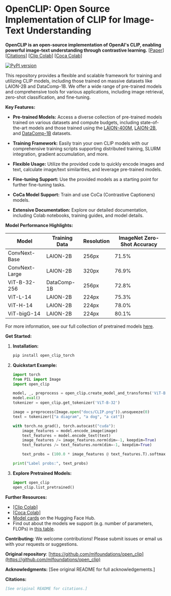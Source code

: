 # OpenCLIP: Open Source Implementation of CLIP for Image-Text Understanding

**OpenCLIP is an open-source implementation of OpenAI's CLIP, enabling powerful image-text understanding through contrastive learning.** [[Paper](https://arxiv.org/abs/2212.07143)] [[Citations](#citing)] [[Clip Colab](https://colab.research.google.com/github/mlfoundations/open_clip/blob/master/docs/Interacting_with_open_clip.ipynb)] [[Coca Colab](https://colab.research.google.com/github/mlfoundations/open_clip/blob/master/docs/Interacting_with_open_coca.ipynb)]

[![PyPI version](https://img.shields.io/pypi/v/open_clip_torch.svg)](https://pypi.python.org/pypi/open_clip_torch)

This repository provides a flexible and scalable framework for training and utilizing CLIP models, including those trained on massive datasets like LAION-2B and DataComp-1B. We offer a wide range of pre-trained models and comprehensive tools for various applications, including image retrieval, zero-shot classification, and fine-tuning.

**Key Features:**

*   **Pre-trained Models:** Access a diverse collection of pre-trained models trained on various datasets and compute budgets, including state-of-the-art models and those trained using the [LAION-400M](https://arxiv.org/abs/2111.02114), [LAION-2B](https://arxiv.org/abs/2210.08402), and [DataComp-1B](https://arxiv.org/abs/2304.14108) datasets.

*   **Training Framework:**  Easily train your own CLIP models with our comprehensive training scripts supporting distributed training, SLURM integration, gradient accumulation, and more.

*   **Flexible Usage:** Utilize the provided code to quickly encode images and text, calculate image/text similarities, and leverage pre-trained models.

*   **Fine-tuning Support:**  Use the provided models as a starting point for further fine-tuning tasks.

*   **CoCa Model Support:** Train and use CoCa (Contrastive Captioners) models.

*   **Extensive Documentation:** Explore our detailed documentation, including Colab notebooks, training guides, and model details.

**Model Performance Highlights:**

| Model              | Training Data | Resolution | ImageNet Zero-Shot Accuracy |
| ------------------ | ------------- | ---------- | --------------------------- |
| ConvNext-Base      | LAION-2B      | 256px      | 71.5%                       |
| ConvNext-Large     | LAION-2B      | 320px      | 76.9%                       |
| ViT-B-32-256       | DataComp-1B   | 256px      | 72.8%                       |
| ViT-L-14           | LAION-2B      | 224px      | 75.3%                       |
| ViT-H-14           | LAION-2B      | 224px      | 78.0%                       |
| ViT-bigG-14        | LAION-2B      | 224px      | 80.1%                       |

For more information, see our full collection of pretrained models [here](docs/PRETRAINED.md).

**Get Started:**

1.  **Installation:**
    ```bash
    pip install open_clip_torch
    ```

2.  **Quickstart Example:**
    ```python
    import torch
    from PIL import Image
    import open_clip

    model, _, preprocess = open_clip.create_model_and_transforms('ViT-B-32', pretrained='laion2b_s34b_b79k')
    model.eval()
    tokenizer = open_clip.get_tokenizer('ViT-B-32')

    image = preprocess(Image.open("docs/CLIP.png")).unsqueeze(0)
    text = tokenizer(["a diagram", "a dog", "a cat"])

    with torch.no_grad(), torch.autocast("cuda"):
        image_features = model.encode_image(image)
        text_features = model.encode_text(text)
        image_features /= image_features.norm(dim=-1, keepdim=True)
        text_features /= text_features.norm(dim=-1, keepdim=True)

        text_probs = (100.0 * image_features @ text_features.T).softmax(dim=-1)

    print("Label probs:", text_probs)
    ```

3.  **Explore Pretrained Models:**
    ```python
    import open_clip
    open_clip.list_pretrained()
    ```

**Further Resources:**

*   [[Clip Colab]](https://colab.research.google.com/github/mlfoundations/open_clip/blob/master/docs/Interacting_with_open_clip.ipynb)
*   [[Coca Colab]](https://colab.research.google.com/github/mlfoundations/open_clip/blob/master/docs/Interacting_with_open_coca.ipynb)
*   [Model cards](https://huggingface.co/models?library=open_clip) on the Hugging Face Hub.
*   Find out about the models we support (e.g. number of parameters, FLOPs) in [this table](docs/model_profile.csv).

**Contributing:**  We welcome contributions!  Please submit issues or email us with your requests or suggestions.

**Original repository**: [https://github.com/mlfoundations/open_clip](https://github.com/mlfoundations/open_clip)

**Acknowledgments:** [See original README for full acknowledgements.]

**Citations:**
```bibtex
[See original README for citations.]